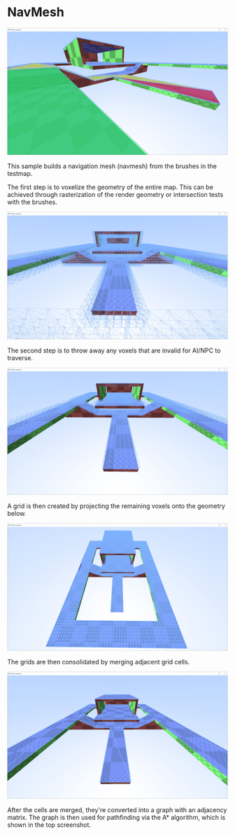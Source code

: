 # NavMesh
![NavMesh](screenshot.jpg)

This sample builds a navigation mesh (navmesh) from the brushes in the testmap.

The first step is to voxelize the geometry of the entire map.  This can be achieved through rasterization of the render geometry or intersection tests with the brushes.

![NavVoxelsRaw](screenshot_voxelsRaw.jpg)

The second step is to throw away any voxels that are invalid for AI/NPC to traverse.

![NavVoxels](screenshot_voxels.jpg)

A grid is then created by projecting the remaining voxels onto the geometry below.

![NavGrid](screenshot_grid.jpg)

The grids are then consolidated by merging adjacent grid cells.

![NavGridConsolidated](screenshot_consolidated.jpg)

After the cells are merged, they're converted into a graph with an adjacency matrix.  The graph is then used for pathfinding via the A* algorithm, which is shown in the top screenshot.

